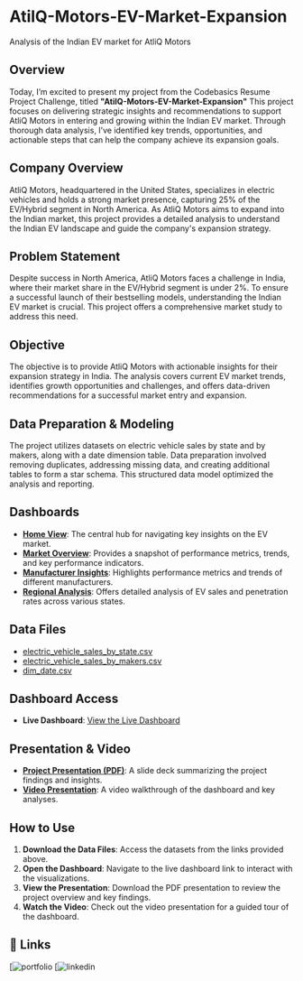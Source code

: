 # AtilQ-Motors-EV-Market-Expansion
Analysis of the Indian EV market for AtliQ Motors

## Overview
Today, I’m excited to present my project from the Codebasics Resume Project Challenge, titled **"AtilQ-Motors-EV-Market-Expansion"** This project focuses on delivering strategic insights and recommendations to support AtliQ Motors in entering and growing within the Indian EV market. Through thorough data analysis, I’ve identified key trends, opportunities, and actionable steps that can help the company achieve its expansion goals.

## Company Overview
AtliQ Motors, headquartered in the United States, specializes in electric vehicles and holds a strong market presence, capturing 25% of the EV/Hybrid segment in North America. As AtliQ Motors aims to expand into the Indian market, this project provides a detailed analysis to understand the Indian EV landscape and guide the company's expansion strategy.

## Problem Statement
Despite success in North America, AtliQ Motors faces a challenge in India, where their market share in the EV/Hybrid segment is under 2%. To ensure a successful launch of their bestselling models, understanding the Indian EV market is crucial. This project offers a comprehensive market study to address this need.

## Objective
The objective is to provide AtliQ Motors with actionable insights for their expansion strategy in India. The analysis covers current EV market trends, identifies growth opportunities and challenges, and offers data-driven recommendations for a successful market entry and expansion.

## Data Preparation & Modeling
The project utilizes datasets on electric vehicle sales by state and by makers, along with a date dimension table. Data preparation involved removing duplicates, addressing missing data, and creating additional tables to form a star schema. This structured data model optimized the analysis and reporting.

## Dashboards
- **[Home View](https://github.com/Madiha41/AtilQ-Motors-EV-Market-Expansion/blob/main/home.jpg)**: The central hub for navigating key insights on the EV market.
- **[Market Overview](https://github.com/Madiha41/AtilQ-Motors-EV-Market-Expansion/blob/main/market%20overview.jpg)**: Provides a snapshot of performance metrics, trends, and key performance indicators.
- **[Manufacturer Insights](https://github.com/Madiha41/AtilQ-Motors-EV-Market-Expansion/blob/main/manufactrer%20insights.jpg)**: Highlights performance metrics and trends of different manufacturers.
- **[Regional Analysis](https://github.com/Madiha41/AtilQ-Motors-EV-Market-Expansion/blob/main/regional%20analysis.jpg)**: Offers detailed analysis of EV sales and penetration rates across various states.

## Data Files
- [electric_vehicle_sales_by_state.csv](https://github.com/Madiha41/AtilQ-Motors-EV-Market-Expansion/blob/main/electric_vehicle_sales_by_state.csv)
- [electric_vehicle_sales_by_makers.csv](https://github.com/Madiha41/AtilQ-Motors-EV-Market-Expansion/blob/main/electric_vehicle_sales_by_makers.csv)
- [dim_date.csv](https://github.com/Madiha41/AtilQ-Motors-EV-Market-Expansion/blob/main/dim_date.csv)

## Dashboard Access
- **Live Dashboard**: [View the Live Dashboard](https://app.powerbi.com/view?r=eyJrIjoiY2NmNmVlMWYtOTkyZS00N2Y2LWFmNGMtZmY3ZjdhNTgwMzRhIiwidCI6ImM2ZTU0OWIzLTVmNDUtNDAzMi1hYWU5LWQ0MjQ0ZGM1YjJjNCJ9)

## Presentation & Video
- **[Project Presentation (PDF)](https://github.com/Madiha41/AtilQ-Motors-EV-Market-Expansion/blob/main/EV_Analysis.pdf)**: A slide deck summarizing the project findings and insights.
- **[Video Presentation](https://youtu.be/Jx0c2lvsjDM)**: A video walkthrough of the dashboard and key analyses.

## How to Use
1. **Download the Data Files**: Access the datasets from the links provided above.
2. **Open the Dashboard**: Navigate to the live dashboard link to interact with the visualizations.
3. **View the Presentation**: Download the PDF presentation to review the project overview and key findings.
4. **Watch the Video**: Check out the video presentation for a guided tour of the dashboard.

## 🔗 Links
[![portfolio](https://codebasics.io/portfolio/Madiha-Shaik)
[![linkedin](https://www.linkedin.com/in/madihashaik?lipi=urn%3Ali%3Apage%3Ad_flagship3_profile_view_base_contact_details%3BV%2BLOyIuyR%2Be0QZRTy%2Fv9lg%3D%3D)

